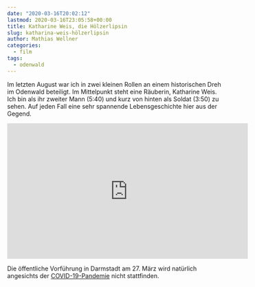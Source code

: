 ```yaml
---
date: "2020-03-16T20:02:12"
lastmod: 2020-03-16T23:05:58+00:00
title: Katharine Weis, die Hölzerlipsin
slug: katharina-weis-hölzerlipsin
author: Mathias Wellner
categories:
  - film
tags:
  - odenwald
---
```

Im letzten August war ich in zwei kleinen Rollen an einem historischen Dreh im Odenwald beteiligt. Im Mittelpunkt steht eine Räuberin, Katharine Weis. Ich bin als ihr zweiter Mann (5:40) und kurz von hinten als Soldat (3:50) zu sehen. Auf jeden Fall eine sehr spannende Lebensgeschichte hier aus der Gegend. 
<!--more-->

<iframe width="560" height="315" src="https://www.youtube.com/embed/wFHZlSt8z9g" frameborder="0" allow="accelerometer; autoplay; encrypted-media; gyroscope; picture-in-picture" allowfullscreen></iframe>

Die öffentliche Vorführung in Darmstadt am 27. März wird natürlich angesichts der [COVID-19-Pandemie](https://de.wikipedia.org/wiki/COVID-19-Pandemie) nicht stattfinden. 